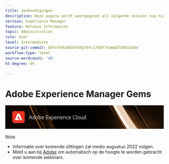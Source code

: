 ```yaml
---
title: aankondigingen
description: Deze pagina wordt weergegeven als volgende sessies nog niet zijn gedefinieerd.
version: Experience Manager
feature: Release Information
topic: Administration
role: User
level: Intermediate
source-git-commit: d0fef69c8934fdbb79fc1768f7e3eb673891b5d4
workflow-type: tm+mt
source-wordcount: '40'
ht-degree: 0%

---
```


# Adobe Experience Manager Gems

![](/help/assets/ADX_Gems.png)

>[!NOTE]
>
>* Informatie over komende zittingen zal medio augustus 2022 volgen.
>* Meld u aan bij [Adobe](https://aem-augs.adobe.com/) om automatisch op de hoogte te worden gebracht over komende webinars.